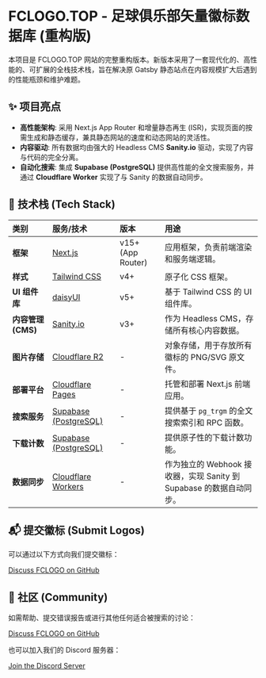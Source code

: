 # FCLOGO.TOP - 足球俱乐部矢量徽标数据库 (重构版)

本项目是 FCLOGO.TOP 网站的完整重构版本。新版本采用了一套现代化的、高性能的、可扩展的全栈技术栈，旨在解决原 Gatsby 静态站点在内容规模扩大后遇到的性能瓶颈和维护难题。

## ✨ 项目亮点

*   **高性能架构**: 采用 Next.js App Router 和增量静态再生 (ISR)，实现页面的按需生成和静态缓存，兼具静态网站的速度和动态网站的灵活性。
*   **内容驱动**: 所有数据均由强大的 Headless CMS **Sanity.io** 驱动，实现了内容与代码的完全分离。
*   **自动化搜索**: 集成 **Supabase (PostgreSQL)** 提供高性能的全文搜索服务，并通过 **Cloudflare Worker** 实现了与 Sanity 的数据自动同步。

## 🚀 技术栈 (Tech Stack)

| 类别               | 服务/技术                                                          | 版本              | 用途                                                                |
| :----------------- | :----------------------------------------------------------------- | :---------------- | :------------------------------------------------------------------ |
| **框架**           | [Next.js](https://nextjs.org/)                                     | v15+ (App Router) | 应用框架，负责前端渲染和服务端逻辑。                                |
| **样式**           | [Tailwind CSS](https://tailwindcss.com/)                           | v4+               | 原子化 CSS 框架。                                                   |
| **UI 组件库**      | [daisyUI](https://daisyui.com/)                                    | v5+               | 基于 Tailwind CSS 的 UI 组件库。                                    |
| **内容管理 (CMS)** | [Sanity.io](https://www.sanity.io/)                                | v3+               | 作为 Headless CMS，存储所有核心内容数据。                           |
| **图片存储**       | [Cloudflare R2](https://www.cloudflare.com/developer-platform/r2/) | -                 | 对象存储，用于存放所有徽标的 PNG/SVG 原文件。                       |
| **部署平台**       | [Cloudflare Pages](https://www.cloudflare.com/developer-platform/products/pages/)                                | -                 | 托管和部署 Next.js 前端应用。                                       |
| **搜索服务**       | [Supabase (PostgreSQL)](https://supabase.com/)                     | -                 | 提供基于 `pg_trgm` 的全文搜索索引和 RPC 函数。                      |
| **下载计数**       | [Supabase (PostgreSQL)](https://supabase.com/)                     | -                 | 提供原子性的下载计数功能。                                          |
| **数据同步**       | [Cloudflare Workers](https://workers.cloudflare.com/)              | -                 | 作为独立的 Webhook 接收器，实现 Sanity 到 Supabase 的数据自动同步。 |

## 📬 提交徽标 (Submit Logos)

可以通过以下方式向我们提交徽标：

[Discuss FCLOGO on GitHub](https://github.com/orgs/FCLOGO/discussions/categories/submit-logos)

## 💬 社区 (Community)

如需帮助、提交错误报告或进行其他任何适合被搜索的讨论：

[Discuss FCLOGO on GitHub](https://github.com/orgs/FCLOGO/discussions)

也可以加入我们的 Discord 服务器：

[Join the Discord Server](https://discord.gg/gVcbysaEWD)